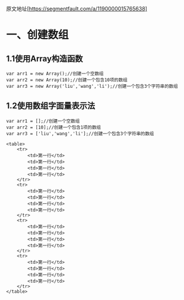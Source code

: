 原文地址[https://segmentfault.com/a/1190000015765638]
# 一、创建数组
## 1.1使用Array构造函数

    var arr1 = new Array();//创建一个空数组
    var arr2 = new Array(10);//创建一个包含10项的数组
    var arr3 = new Array('liu','wang','li');//创建一个包含3个字符串的数组

## 1.2使用数组字面量表示法

    var arr1 = [];//创建一个空数组
    var arr2 = [10];//创建一个包含1项的数组
    var arr3 = ['liu','wang','li'];//创建一个包含3个字符串的数组

    <table>
        <tr>
            <td>第一行</td>
            <td>第一行</td>
            <td>第一行</td>
            <td>第一行</td>
        </tr>
        <tr>
            <td>第一行</td>
            <td>第一行</td>
            <td>第一行</td>
            <td>第一行</td>
        </tr>
        <tr>
            <td>第一行</td>
            <td>第一行</td>
            <td>第一行</td>
            <td>第一行</td>
        </tr>
        <tr>
            <td>第一行</td>
            <td>第一行</td>
            <td>第一行</td>
            <td>第一行</td>
        </tr>
    </table>